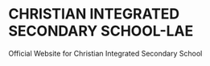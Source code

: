 # CHRISTIAN INTEGRATED SECONDARY SCHOOL-LAE


Official Website for Christian Integrated Secondary School
